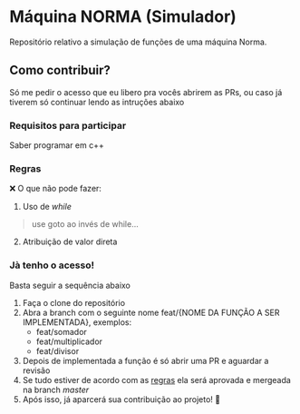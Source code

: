 # Máquina NORMA (Simulador)
Repositório relativo a simulação de funções de uma máquina Norma.

## Como contribuir?
Só me pedir o acesso que eu libero pra vocês abrirem as PRs, ou caso já tiverem só continuar lendo as intruções abaixo

### Requisitos para participar
Saber programar em c++

### Regras
❌ O que não pode fazer:

1. Uso de *while*
> use goto ao invés de while...
2. Atribuição de valor direta

### Jà tenho o acesso!
Basta seguir a sequência abaixo

1. Faça o clone do repositório
2. Abra a branch com o seguinte nome feat/{NOME DA FUNÇÃO A SER IMPLEMENTADA}, exemplos:
    * feat/somador
    * feat/multiplicador
    * feat/divisor
3. Depois de implementada a função é só abrir uma PR e aguardar a revisão
4. Se tudo estiver de acordo com as [regras](#regras) ela será aprovada e mergeada na branch *master*
5. Após isso, já aparcerá sua contribuição ao projeto! 🎉
